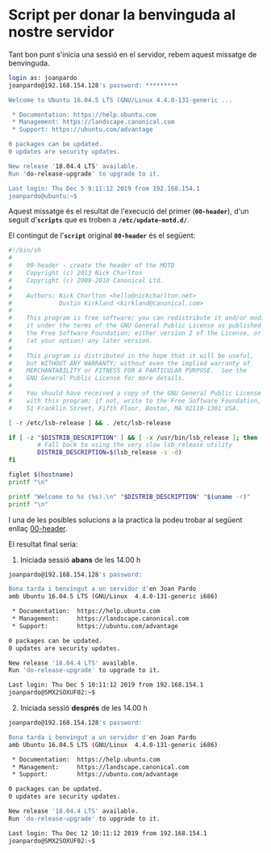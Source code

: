 # Script per donar la benvinguda al nostre servidor

Tant bon punt s'inicia una sessió en el servidor, rebem aquest missatge de benvinguda.

```bash
login as: joanpardo
joanpardo@192.168.154.128's password: *********

Welcome to Ubuntu 16.04.5 LTS (GNU/Linux 4.4.0-131-generic ...

 * Documentation: https://help.ubuntu.com
 * Management: https://landscape.canonical.com
 * Support: https://ubuntu.com/advantage

0 packages can be updated.
0 updates are security updates.

New release '18.04.4 LTS' available.
Run 'do-release-upgrade' to upgrade to it.

Last login: Thu Dec 5 9:11:12 2019 from 192.168.154.1
joanpardo@ubuntu:~$
```

Aquest missatge és el resultat de l'execució del primer (**```00-header```**), d'un seguit d'**```scripts```** que es troben a **```/etc/update-motd.d/```**.

El contingut de l'**```script```** original **```00-header```** és el següent:
```bash
#!/bin/sh
#
#    00-header - create the header of the MOTD
#    Copyright (c) 2013 Nick Charlton
#    Copyright (c) 2009-2010 Canonical Ltd.
#
#    Authors: Nick Charlton <hello@nickcharlton.net>
#             Dustin Kirkland <kirkland@canonical.com>
#
#    This program is free software; you can redistribute it and/or modify
#    it under the terms of the GNU General Public License as published by
#    the Free Software Foundation; either version 2 of the License, or
#    (at your option) any later version.
#
#    This program is distributed in the hope that it will be useful,
#    but WITHOUT ANY WARRANTY; without even the implied warranty of
#    MERCHANTABILITY or FITNESS FOR A PARTICULAR PURPOSE.  See the
#    GNU General Public License for more details.
#
#    You should have received a copy of the GNU General Public License along
#    with this program; if not, write to the Free Software Foundation, Inc.,
#    51 Franklin Street, Fifth Floor, Boston, MA 02110-1301 USA.

[ -r /etc/lsb-release ] && . /etc/lsb-release

if [ -z "$DISTRIB_DESCRIPTION" ] && [ -x /usr/bin/lsb_release ]; then
        # Fall back to using the very slow lsb_release utility
        DISTRIB_DESCRIPTION=$(lsb_release -s -d)
fi

figlet $(hostname)
printf "\n"

printf "Welcome to %s (%s).\n" "$DISTRIB_DESCRIPTION" "$(uname -r)"
printf "\n"
```

I una de les posibles solucions a la practica la podeu trobar al següent enllaç [00-header](00-header).

El resultat final seria:

1. Iniciada sessió **abans** de les 14.00 h

```bash
joanpardo@192.168.154.128's password: 

Bona tarda i benvingut a un servidor d'en Joan Pardo 
amb Ubuntu 16.04.5 LTS (GNU/Linux  4.4.0-131-generic i686)

 * Documentation:  https://help.ubuntu.com
 * Management:     https://landscape.canonical.com
 * Support:        https://ubuntu.com/advantage

0 packages can be updated.
0 updates are security updates.

New release '18.04.4 LTS' available.
Run 'do-release-upgrade' to upgrade to it.

Last login: Thu Dec 5 10:11:12 2019 from 192.168.154.1
joanpardo@SMX2SOXUF02:~$
```

2. Iniciada sessió **després** de les 14.00 h

```bash
joanpardo@192.168.154.128's password: 

Bona tarda i benvingut a un servidor d'en Joan Pardo 
amb Ubuntu 16.04.5 LTS (GNU/Linux  4.4.0-131-generic i686)

 * Documentation:  https://help.ubuntu.com
 * Management:     https://landscape.canonical.com
 * Support:        https://ubuntu.com/advantage

0 packages can be updated.
0 updates are security updates.

New release '18.04.4 LTS' available.
Run 'do-release-upgrade' to upgrade to it.

Last login: Thu Dec 12 10:11:12 2019 from 192.168.154.1
joanpardo@SMX2SOXUF02:~$
```
